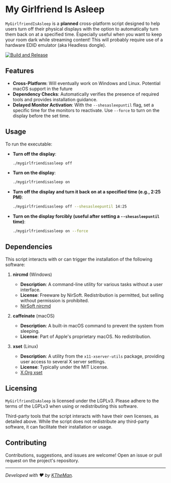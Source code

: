# My Girlfriend Is Asleep

`MyGirlfriendIsAsleep` is a **planned** cross-platform script designed to help users turn off their physical displays with the option to automatically turn them back on at a specified time. Especially useful when you want to keep your room dark while streaming content! This will probably require use of a hardware EDID emulator (aka Headless dongle).

[![Build and Release](https://github.com/KTheMan/MyGirlfriendIsAsleep/actions/workflows/build-and-release.yml/badge.svg)](https://github.com/KTheMan/MyGirlfriendIsAsleep/actions/workflows/build-and-release.yml)

## Features

- **Cross-Platform**: Will eventually work on Windows and Linux. Potential macOS support in the future
- **Dependency Checks**: Automatically verifies the presence of required tools and provides installation guidance.
- **Delayed Monitor Activation**: With the `--shesasleepuntil` flag, set a specific time for the monitors to reactivate. Use `--force` to turn on the display before the set time.

## Usage

To run the executable:

- **Turn off the display**: 
  ```bash
  ./mygirlfriendisasleep off
  ```

- **Turn on the display**:
  ```bash
  ./mygirlfriendisasleep on
  ```

- **Turn off the display and turn it back on at a specified time (e.g., 2:25 PM)**:
  ```bash
  ./mygirlfriendisasleep off --shesasleepuntil 14:25
  ```

- **Turn on the display forcibly (useful after setting a `--shesasleepuntil` time)**:
  ```bash
  ./mygirlfriendisasleep on --force
  ```

## Dependencies

This script interacts with or can trigger the installation of the following software:

1. **nircmd** (Windows)
   - **Description**: A command-line utility for various tasks without a user interface.
   - **License**: Freeware by NirSoft. Redistribution is permitted, but selling without permission is prohibited.
   - [NirSoft nircmd](https://www.nirsoft.net/utils/nircmd.html)

2. **caffeinate** (macOS)
   - **Description**: A built-in macOS command to prevent the system from sleeping.
   - **License**: Part of Apple's proprietary macOS. No redistribution.

3. **xset** (Linux)
   - **Description**: A utility from the `x11-xserver-utils` package, providing user access to several X server settings.
   - **License**: Typically under the MIT License.
   - [X.Org xset](https://www.x.org/releases/X11R7.7/doc/man/man1/xset.1.xhtml)

## Licensing

`MyGirlfriendIsAsleep` is licensed under the LGPLv3. Please adhere to the terms of the LGPLv3 when using or redistributing this software.

Third-party tools that the script interacts with have their own licenses, as detailed above. While the script does not redistribute any third-party software, it can facilitate their installation or usage.

## Contributing

Contributions, suggestions, and issues are welcome! Open an issue or pull request on the project's repository.

---

*Developed with ❤️ by [KTheMan](knnygrdn.com).*
